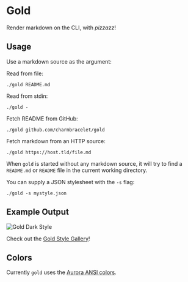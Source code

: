 # Gold

Render markdown on the CLI, with _pizzazz_!

## Usage

Use a markdown source as the argument:

Read from file:
```
./gold README.md
```

Read from stdin:
```
./gold -
```

Fetch README from GitHub:
```
./gold github.com/charmbracelet/gold
```

Fetch markdown from an HTTP source:
```
./gold https://host.tld/file.md
```

When `gold` is started without any markdown source, it will try to find a
`README.md` or `README` file in the current working directory.

You can supply a JSON stylesheet with the `-s` flag:
```
./gold -s mystyle.json
```

## Example Output

![Gold Dark Style](https://github.com/charmbracelet/gold/raw/master/styles/dark.png)

Check out the [Gold Style Gallery](https://github.com/charmbracelet/gold/blob/master/styles/README.md)!

## Colors

Currently `gold` uses the [Aurora ANSI colors](https://godoc.org/github.com/logrusorgru/aurora#Index).
